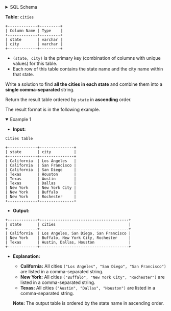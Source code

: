 <details>
<summary> SQL Schema</summary>

```sql
DROP TABLE IF EXISTS Cities;

CREATE TABLE IF NOT EXISTS
  Cities ( state varchar(100),city varchar(100));

INSERT INTO
  Cities (state, city)
VALUES
  ('California', 'Los Angeles'),
  ('California', 'San Francisco'),
  ('California', 'San Diego'),
  ('Texas', 'Houston'),
  ('Texas', 'Austin'),
  ('Texas', 'Dallas'),
  ('New York', 'New York City'),
  ('New York', 'Buffalo'),
  ('New York', 'Rochester');
```

</details>

**Table:** `cities`

```
+-------------+---------+
| Column Name | Type    | 
+-------------+---------+
| state       | varchar |
| city        | varchar |
+-------------+---------+
```

- `(state, city)` is the primary key (combination of columns with unique values) for this table.
- Each row of this table contains the state name and the city name within that state.

Write a solution to find **all the cities in each state** and combine them into a **single comma-separated** string.

Return the result table ordered by `state` in **ascending** order.

The result format is in the following example.

<details open>
<summary> Example 1</summary>

- **Input:** 

```
Cities table 

+-------------+---------------+
| state       | city          |
+-------------+---------------+
| California  | Los Angeles   |
| California  | San Francisco |
| California  | San Diego     |
| Texas       | Houston       |
| Texas       | Austin        |
| Texas       | Dallas        |
| New York    | New York City |
| New York    | Buffalo       |
| New York    | Rochester     |
+-------------+---------------+
```

- **Output:** 

```
+-------------+---------------------------------------+
| state       | cities                                |
+-------------+---------------------------------------+
| California  | Los Angeles, San Diego, San Francisco |
| New York    | Buffalo, New York City, Rochester     |
| Texas       | Austin, Dallas, Houston               |
+-------------+---------------------------------------+
```

- **Explanation:** 
  + **California:** All cities `("Los Angeles", "San Diego", "San Francisco")` are listed in a comma-separated string.
  + **New York:** All cities `("Buffalo", "New York City", "Rochester")` are listed in a comma-separated string.
  + **Texas:** All cities `("Austin", "Dallas", "Houston")` are listed in a comma-separated string.

  **Note:** The output table is ordered by the state name in ascending order.

</details>

